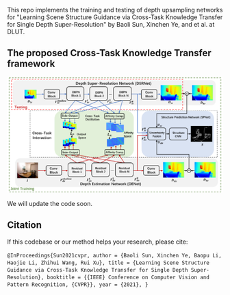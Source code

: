 This repo implements the training and testing of depth upsampling networks for "Learning Scene Structure Guidance via Cross-Task Knowledge Transfer for Single Depth Super-Resolution" by Baoli Sun, Xinchen Ye, and et al. at DLUT.

## The proposed Cross-Task Knowledge Transfer framework
![](https://github.com/Sunbaoli/dsr-distillation/blob/master/mainnet.png)




We will update the code soon.



## Citation 
If this codebase or our method helps your research, please cite:

` @InProceedings{Sun2021cvpr,
  author = {Baoli Sun, Xinchen Ye, Baopu Li, Haojie Li, Zhihui Wang, Rui Xu},
  title = {Learning Scene Structure Guidance via Cross-Task Knowledge Transfer for Single Depth Super-Resolution},
  booktitle = {{IEEE} Conference on Computer Vision and Pattern Recognition, {CVPR}},
  year = {2021},
} `



